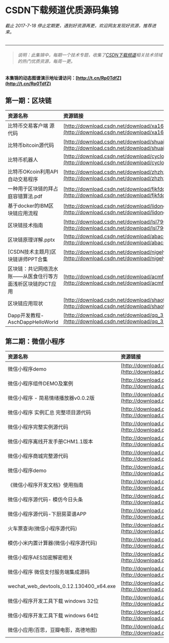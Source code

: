 # CSDN下载频道优质源码集锦

###### 截止 2017-7-18 停止定期更，遇到好资源再更，欢迎网友发现好资源，推荐进来。

----------

> ###### 说明：此集锦中，每期一个技术专题，收集了[CSDN下载频道](http://download.csdn.net)相关技术领域的热门优质资源，每周一更。

#### 本集锦的动态图谱演示地址请访问：[http://t.cn/Rp0TdfZ](http://t.cn/Rp0TdfZ)

## 第一期：区块链

|资源名称|资源链接|
|:-----------------|:------------------|
|比特币交易客户端 源代码|[http://download.csdn.net/download/xa163/6689317](http://download.csdn.net/download/xa163/6689317)|
|比特币bitcoin源代码|[http://download.csdn.net/download/shuaimengxia/7023947](http://download.csdn.net/download/shuaimengxia/7023947)|
|比特币机器人|[http://download.csdn.net/download/cyclonesz816/8240753](http://download.csdn.net/download/cyclonesz816/8240753)|
|比特币OKcoin利用API自动交易程序|[http://download.csdn.net/download/zhzhzh3/8495303](http://download.csdn.net/download/zhzhzh3/8495303)|
|一种用于区块链的拜占庭容错算法.pdf|[http://download.csdn.net/download/fjkfddsfds/9614147](http://download.csdn.net/download/fjkfddsfds/9614147)|
|基于docker的IBM区块链应用流程|[http://download.csdn.net/download/lidonglovebaby/9615531](http://download.csdn.net/download/lidonglovebaby/9615531)|
|区块链技术指南|[http://download.csdn.net/download/lsl7909/9620289](http://download.csdn.net/download/lsl7909/9620289)|
|区块链原理详解.pptx|[http://download.csdn.net/download/abacusicom/9628150](http://download.csdn.net/download/abacusicom/9628150)|
|[CSDN技术主题月]区块链讲师PPT合集|[http://download.csdn.net/download/nigelyq/9704339](http://download.csdn.net/download/nigelyq/9704339)|
|区块链：共记网络流水账——从医食住行等方面浅析区块链的ICT应用|[http://download.csdn.net/download/acmforfun/9710102](http://download.csdn.net/download/acmforfun/9710102)|
|区块链应用现状|[http://download.csdn.net/download/shaotong/9712044](http://download.csdn.net/download/shaotong/9712044)|
|Dapp开发教程-AschDappHelloWorld|[http://download.csdn.net/download/qq_37268183/9730442](http://download.csdn.net/download/qq_37268183/9730442)|

## 第二期：微信小程序

|资源名称|资源链接|
|:-----|:-------|
|微信小程序demo|[http://download.csdn.net/download/a398613391/9638446](http://download.csdn.net/download/a398613391/9638446)|
|微信小程序组件DEMO及案例|[http://download.csdn.net/download/whzhaochao/9642250](http://download.csdn.net/download/whzhaochao/9642250)|
|微信小程序 - 简易情绪播放器v0.0.2版|[http://download.csdn.net/download/xiaohan1990718/9643957](http://download.csdn.net/download/xiaohan1990718/9643957)|
|微信小程序 实例汇总 完整项目源代码|[http://download.csdn.net/download/wyx100/9670301](http://download.csdn.net/download/wyx100/9670301)|
|微信小程序完整实例源代码|[http://download.csdn.net/download/wyx100/9670627](http://download.csdn.net/download/wyx100/9670627)|
|微信小程序离线开发手册CHM1.1版本|[http://download.csdn.net/download/anxiaoxiong110/9672706](http://download.csdn.net/download/anxiaoxiong110/9672706)|
|微信小程序商城完整源代码|[http://download.csdn.net/download/wyx100/9677923](http://download.csdn.net/download/wyx100/9677923)|
|微信小程序demo|[http://download.csdn.net/download/u014607184/9681357](http://download.csdn.net/download/u014607184/9681357)|
|《微信小程序开发文档》使用指南|[http://download.csdn.net/download/w3cschoolcn/9698261](http://download.csdn.net/download/w3cschoolcn/9698261)|
|微信小程序源代码- 模仿今日头条|[http://download.csdn.net/download/wyx100/9709605](http://download.csdn.net/download/wyx100/9709605)|
|微信小程序源代码-下厨房菜谱APP|[http://download.csdn.net/download/wyx100/9709607](http://download.csdn.net/download/wyx100/9709607)|
|火车票查询(微信小程序源代码)|[http://download.csdn.net/download/wyx100/9709649](http://download.csdn.net/download/wyx100/9709649)|
|模仿小米内置计算器(微信小程序源代码)|[http://download.csdn.net/download/wyx100/9709655](http://download.csdn.net/download/wyx100/9709655)|
|微信小程序AES加密解密相关|[http://download.csdn.net/download/happy__everyday/9729637](http://download.csdn.net/download/happy__everyday/9729637)|
|微信小程序 微信支付服务端集成源码|[http://download.csdn.net/download/qq_31048651/9729733](http://download.csdn.net/download/qq_31048651/9729733)|
|wechat_web_devtools_0.12.130400_x64.exe|[http://download.csdn.net/download/qq_14880455/9732770](http://download.csdn.net/download/qq_14880455/9732770)|
|微信小程序开发工具下载 windows 32位|[http://download.csdn.net/download/aixin100/9733569](http://download.csdn.net/download/aixin100/9733569)|
|微信小程序开发工具下载 windows 64位|[http://download.csdn.net/download/aixin100/9733573](http://download.csdn.net/download/aixin100/9733573)|
|微信小应用(百思，豆瓣电影，高德地图)|[http://download.csdn.net/download/ecstatic/9737973](http://download.csdn.net/download/ecstatic/9737973)|
